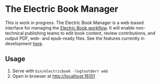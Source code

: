 # The Electric Book Manager

This is work in progress. The Electric Book Manager is a web-based interface for managing the [Electric Book workflow](http://electricbook.works/). It will enable non-technical publishing teams to edit book content, review contributions, and output PDF, web- and epub-ready files. See the features currently in development [here](https://github.com/electricbookworks/electric-book-gui/projects/1).

## Usage

1. Serve with `bin/electricbook -logtostderr web`
2. Open in browser at [http://localhost:16101](http://localhost:16101)
